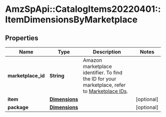 # AmzSpApi::CatalogItems20220401::ItemDimensionsByMarketplace

## Properties
Name | Type | Description | Notes
------------ | ------------- | ------------- | -------------
**marketplace_id** | **String** | Amazon marketplace identifier. To find the ID for your marketplace, refer to [Marketplace IDs](https://developer-docs.amazon.com/sp-api/docs/marketplace-ids). | 
**item** | [**Dimensions**](Dimensions.md) |  | [optional] 
**package** | [**Dimensions**](Dimensions.md) |  | [optional] 

